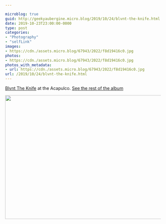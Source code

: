 ```yaml
---

microblog: true
guid: http://geekyaubergine.micro.blog/2019/10/24/blvnt-the-knife.html
date: 2019-10-23T23:00:00-0000
type: post
categories:
- "Photography"
- "selfLink"
images:
- https://cdn./assets.micro.blog/67943/2022/f8d19416c0.jpg
photos:
- https://cdn./assets.micro.blog/67943/2022/f8d19416c0.jpg
photos_with_metadata:
- url: https://cdn./assets.micro.blog/67943/2022/f8d19416c0.jpg
url: /2019/10/24/blvnt-the-knife.html
---
```

[Blvnt The Knife](https://www.facebook.com/BlvntTheKnife) at the Acapulco. [See the rest of the album](https://zoeaubert.me/photos/2019/10/blvnt-the-knife-at-the-acapulco)

<img src="/assets/2022/f8d19416c0.jpg" width="600" height="399" alt="" />
